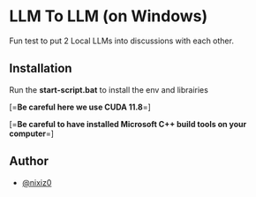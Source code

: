 
# LLM To LLM (on Windows)

Fun test to put 2 Local LLMs into discussions with each other.
## Installation

Run the **start-script.bat** to install the env and librairies

[=**Be careful here we use CUDA 11.8**=]

[=**Be careful to have installed Microsoft C++ build tools on your computer**=]


## Author

- [@nixiz0](https://github.com/nixiz0)